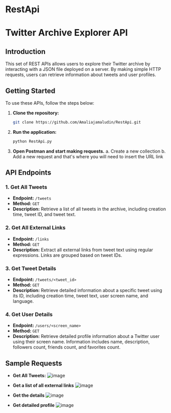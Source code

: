 # RestApi
# Twitter Archive Explorer API

## Introduction
This set of REST APIs allows users to explore their Twitter archive by interacting with a JSON file deployed on a server. By making simple HTTP requests, users can retrieve information about tweets and user profiles.

## Getting Started
To use these APIs, follow the steps below:

1. **Clone the repository:**
    ```bash
    git clone https://github.com/Amaliajamaludin/RestApi.git
    ```
2. **Run the application:**
    ```bash
    python RestApi.py
    ```

3. **Open Postman and start making requests.**
   a. Create a new collection
   b. Add a new request and that's where you will need to insert the URL link

## API Endpoints

### 1. Get All Tweets
- **Endpoint:** `/tweets`
- **Method:** `GET`
- **Description:** Retrieve a list of all tweets in the archive, including creation time, tweet ID, and tweet text.

### 2. Get All External Links
- **Endpoint:** `/links`
- **Method:** `GET`
- **Description:** Extract all external links from tweet text using regular expressions. Links are grouped based on tweet IDs.

### 3. Get Tweet Details
- **Endpoint:** `/tweets/<tweet_id>`
- **Method:** `GET`
- **Description:** Retrieve detailed information about a specific tweet using its ID, including creation time, tweet text, user screen name, and language.

### 4. Get User Details
- **Endpoint:** `/users/<screen_name>`
- **Method:** `GET`
- **Description:** Retrieve detailed profile information about a Twitter user using their screen name. Information includes name, description, followers count, friends count, and favorites count.

## Sample Requests

- **Get All Tweets:**
  ![image](https://github.com/Amaliajamaludin/RestApi/assets/84215227/8ff7647b-8da5-46f3-bf5b-42537b51c180)

- **Get a list of all external links**
  ![image](https://github.com/Amaliajamaludin/RestApi/assets/84215227/d861404b-c646-4c1c-9325-6a1266754af6)
  
- **Get the details**
  ![image](https://github.com/Amaliajamaludin/RestApi/assets/84215227/b58ba9ad-9f8d-4ea2-b850-5a556d673fc0)

- **Get detailed profile**
  ![image](https://github.com/Amaliajamaludin/RestApi/assets/84215227/99e7cfb1-9ba3-498e-a368-1cd59a714c59)

  

